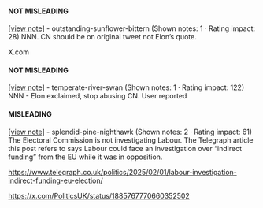 #### NOT MISLEADING

[[view note]](https://x.com/i/birdwatch/n/1886073475464306733) - outstanding-sunflower-bittern (Shown notes: 1 · Rating impact: 28)
NNN. CN should be on original tweet not Elon’s quote.

X.com

#### NOT MISLEADING

[[view note]](https://x.com/i/birdwatch/n/1885835341208154292) - temperate-river-swan (Shown notes: 1 · Rating impact: 122)
NNN - Elon exclaimed, stop abusing CN. User reported

#### MISLEADING

[[view note]](https://x.com/i/birdwatch/n/1885788015039070465) - splendid-pine-nighthawk (Shown notes: 2 · Rating impact: 61)
The Electoral Commission is not investigating Labour. The Telegraph article this post refers to says Labour could face an investigation over “indirect funding” from the EU while it was in opposition.

https://www.telegraph.co.uk/politics/2025/02/01/labour-investigation-indirect-funding-eu-election/

https://x.com/PolitlcsUK/status/1885767770660352502

